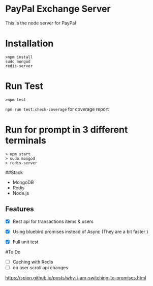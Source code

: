 

# PayPal Exchange Server

This is the node server for PayPal

# Installation
```
>npm install
sudo mongod 
redis-server
```

# Run Test
```
>npm test
```
`npm run test:check-coverage` for coverage report

# Run for prompt in 3 different terminals 
```
> npm start
> sudo mongod
> redis-server
```

##Stack

* MongoDB
* Redis
* Node.js

## Features

- [x] Rest api for transactions items & users
- [x] Using bluebird promises instead of Async (They are a bit faster )
- [x] Full unit test


#To Do
- [ ] Caching with Redis
- [ ] on user scroll api changes 

https://spion.github.io/posts/why-i-am-switching-to-promises.html
